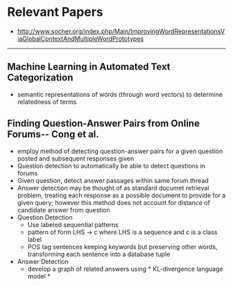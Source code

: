 # Relevant Papers


* http://www.socher.org/index.php/Main/ImprovingWordRepresentationsViaGlobalContextAndMultipleWordPrototypes

-------------------------

## Machine Learning in Automated Text Categorization

* semantic representations of words (through word vectors) to determine relatedness of terms

## Finding Question-Answer Pairs from Online Forums-- Cong et al.

* employ method of detecting question-answer pairs for a given question posted and subsequent responses given
* Question detection to automatically be able to detect questions in forums
* Given question, detect answer passages within same forum thread
* Answer detection may be thought of as standard documet retrieval problem, treating each response as a possible document to provide for a given query; however this method does not account for distance of candidate answer from question
* Question Detection
  * Use labeled sequential patterns
  * pattern of form LHS -> c where LHS is a sequence and c is a class label
  * POS tag sentences keeping keywords but preserving other words, transforming each sentence into a database tuple
* Answer Detection
  * develop a graph of related answers using * KL-divergence language model *
